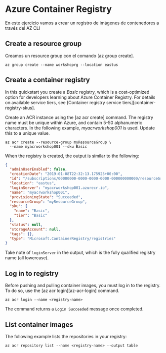 # Azure Container Registry

En este ejercicio vamos a crear un registro de imágenes de contenedores a través del AZ CLI

## Create a resource group

Creamos un resource group con el comando  [az group create].


```azurecli
az group create --name workshoprg --location eastus
```

## Create a container registry

In this quickstart you create a *Basic* registry, which is a cost-optimized option for developers learning about Azure Container Registry. For details on available service tiers, see [Container registry service tiers][container-registry-skus].

Create an ACR instance using the [az acr create] command. The registry name must be unique within Azure, and contain 5-50 alphanumeric characters. In the following example, *myacrworkshop001* is used. Update this to a unique value.

```azurecli
az acr create --resource-group myResourceGroup \
  --name myacrworkshop001 --sku Basic
```

When the registry is created, the output is similar to the following:

```json
{
  "adminUserEnabled": false,
  "creationDate": "2019-01-08T22:32:13.175925+00:00",
  "id": "/subscriptions/00000000-0000-0000-0000-000000000000/resourceGroups/myResourceGroup/providers/Microsoft.ContainerRegistry/registries/myacrworkshop001",
  "location": "eastus",
  "loginServer": "myacrworkshop001.azurecr.io",
  "name": "myacrworkshop001",
  "provisioningState": "Succeeded",
  "resourceGroup": "myResourceGroup",
  "sku": {
    "name": "Basic",
    "tier": "Basic"
  },
  "status": null,
  "storageAccount": null,
  "tags": {},
  "type": "Microsoft.ContainerRegistry/registries"
}
```

Take note of `loginServer` in the output, which is the fully qualified registry name (all lowercase). 

## Log in to registry

Before pushing and pulling container images, you must log in to the registry. To do so, use the [az acr login][az-acr-login] command.

```azurecli
az acr login --name <registry-name>
```

The command returns a `Login Succeeded` message once completed.

## List container images

The following example lists the repositories in your registry:

```azurecli
az acr repository list --name <registry-name> --output table

